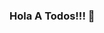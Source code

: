 ### Hola A Todos!!! 👋

<!--
**tatevalenz/tatevalenz** is a ✨ _special_ ✨ repository because its `README.md` (this file) appears on your GitHub profile.


Skills:
![Java] (https://img.shields.io/badge/Java-fd7e14?style=for-the-badge&logo=Java)
